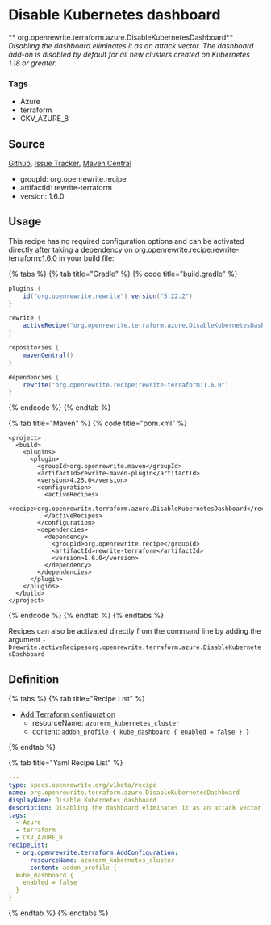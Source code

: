 # Disable Kubernetes dashboard

** org.openrewrite.terraform.azure.DisableKubernetesDashboard**
_Disabling the dashboard eliminates it as an attack vector. The dashboard add-on is disabled by default for all new clusters created on Kubernetes 1.18 or greater._

### Tags

* Azure
* terraform
* CKV_AZURE_8

## Source

[Github](https://github.com/openrewrite/rewrite-terraform), [Issue Tracker](https://github.com/openrewrite/rewrite-terraform/issues), [Maven Central](https://search.maven.org/artifact/org.openrewrite.recipe/rewrite-terraform/1.6.0/jar)

* groupId: org.openrewrite.recipe
* artifactId: rewrite-terraform
* version: 1.6.0


## Usage

This recipe has no required configuration options and can be activated directly after taking a dependency on org.openrewrite.recipe:rewrite-terraform:1.6.0 in your build file:

{% tabs %}
{% tab title="Gradle" %}
{% code title="build.gradle" %}
```groovy
plugins {
    id("org.openrewrite.rewrite") version("5.22.2")
}

rewrite {
    activeRecipe("org.openrewrite.terraform.azure.DisableKubernetesDashboard")
}

repositories {
    mavenCentral()
}

dependencies {
    rewrite("org.openrewrite.recipe:rewrite-terraform:1.6.0")
}
```
{% endcode %}
{% endtab %}

{% tab title="Maven" %}
{% code title="pom.xml" %}
```markup
<project>
  <build>
    <plugins>
      <plugin>
        <groupId>org.openrewrite.maven</groupId>
        <artifactId>rewrite-maven-plugin</artifactId>
        <version>4.25.0</version>
        <configuration>
          <activeRecipes>
            <recipe>org.openrewrite.terraform.azure.DisableKubernetesDashboard</recipe>
          </activeRecipes>
        </configuration>
        <dependencies>
          <dependency>
            <groupId>org.openrewrite.recipe</groupId>
            <artifactId>rewrite-terraform</artifactId>
            <version>1.6.0</version>
          </dependency>
        </dependencies>
      </plugin>
    </plugins>
  </build>
</project>
```
{% endcode %}
{% endtab %}
{% endtabs %}

Recipes can also be activated directly from the command line by adding the argument `-Drewrite.activeRecipesorg.openrewrite.terraform.azure.DisableKubernetesDashboard`

## Definition

{% tabs %}
{% tab title="Recipe List" %}
* [Add Terraform configuration](../../terraform/addconfiguration.md)
  * resourceName: `azurerm_kubernetes_cluster`
  * content: `addon_profile {
  kube_dashboard {
    enabled = false
  }
}`

{% endtab %}

{% tab title="Yaml Recipe List" %}
```yaml
---
type: specs.openrewrite.org/v1beta/recipe
name: org.openrewrite.terraform.azure.DisableKubernetesDashboard
displayName: Disable Kubernetes dashboard
description: Disabling the dashboard eliminates it as an attack vector. The dashboard add-on is disabled by default for all new clusters created on Kubernetes 1.18 or greater.
tags:
  - Azure
  - terraform
  - CKV_AZURE_8
recipeList:
  - org.openrewrite.terraform.AddConfiguration:
      resourceName: azurerm_kubernetes_cluster
      content: addon_profile {
  kube_dashboard {
    enabled = false
  }
}

```
{% endtab %}
{% endtabs %}
